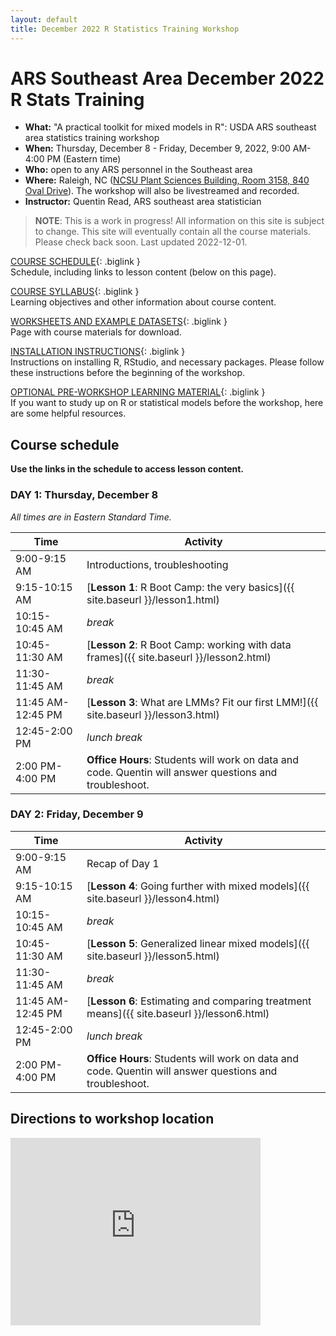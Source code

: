 ```yaml
---
layout: default
title: December 2022 R Statistics Training Workshop
---
```


# ARS Southeast Area December 2022 R Stats Training

- **What:** "A practical toolkit for mixed models in R": USDA ARS southeast area statistics training workshop
- **When:** Thursday, December 8 - Friday, December 9, 2022, 9:00 AM-4:00 PM (Eastern time)
- **Who:** open to any ARS personnel in the Southeast area
- **Where:** Raleigh, NC ([NCSU Plant Sciences Building, Room 3158, 840 Oval Drive](#directions-to-workshop-location)). The workshop will also be livestreamed and recorded.
- **Instructor:** Quentin Read, ARS southeast area statistician

> **NOTE**: This is a work in progress! All information on this site is subject to change. This site will eventually contain all the course materials. Please check back soon. Last updated 2022-12-01.

[COURSE SCHEDULE](#course-schedule){: .biglink }  
Schedule, including links to lesson content (below on this page).

[COURSE SYLLABUS](syllabus){: .biglink }  
Learning objectives and other information about course content.

[WORKSHEETS AND EXAMPLE DATASETS](worksheets){: .biglink }  
Page with course materials for download.

[INSTALLATION INSTRUCTIONS](install){: .biglink }  
Instructions on installing R, RStudio, and necessary packages. Please follow these instructions before the beginning of the workshop.

[OPTIONAL PRE-WORKSHOP LEARNING MATERIAL](pre-workshop-materials){: .biglink }  
If you want to study up on R or statistical models before the workshop, here are some helpful resources.

## Course schedule

**Use the links in the schedule to access lesson content.** 

### DAY 1: Thursday, December 8

*All times are in Eastern Standard Time.*

Time                      | Activity
------------------------- | ----------------------------------------------------------
9:00-9:15 AM              | Introductions, troubleshooting
9:15-10:15 AM             | [**Lesson 1**: R Boot Camp: the very basics]({{ site.baseurl }}/lesson1.html)
10:15-10:45 AM            | *break*
10:45-11:30 AM            | [**Lesson 2**: R Boot Camp: working with data frames]({{ site.baseurl }}/lesson2.html)
11:30-11:45 AM            | *break*
11:45 AM-12:45 PM         | [**Lesson 3**: What are LMMs? Fit our first LMM!]({{ site.baseurl }}/lesson3.html)
12:45-2:00 PM             | *lunch break*
2:00 PM-4:00 PM           | **Office Hours**: Students will work on data and code. Quentin will answer questions and troubleshoot.

### DAY 2: Friday, December 9

Time                      | Activity
------------------------- | ----------------------------------------------------------
9:00-9:15 AM              | Recap of Day 1
9:15-10:15 AM             | [**Lesson 4**: Going further with mixed models]({{ site.baseurl }}/lesson4.html)
10:15-10:45 AM            | *break*
10:45-11:30 AM            | [**Lesson 5**: Generalized linear mixed models]({{ site.baseurl }}/lesson5.html)
11:30-11:45 AM            | *break*
11:45 AM-12:45 PM         | [**Lesson 6**: Estimating and comparing treatment means]({{ site.baseurl }}/lesson6.html)
12:45-2:00 PM             | *lunch break*
2:00 PM-4:00 PM           | **Office Hours**: Students will work on data and code. Quentin will answer questions and troubleshoot.

## Directions to workshop location

<iframe src="https://www.google.com/maps/embed?pb=!1m18!1m12!1m3!1d2160.513966640391!2d-78.67336300399158!3d35.772592598405566!2m3!1f0!2f0!3f0!3m2!1i1024!2i768!4f13.1!3m3!1m2!1s0x89acf59dd16aca53%3A0xecca9784eeed7741!2s840%20Oval%20Dr%2C%20Raleigh%2C%20NC%2027606!5e0!3m2!1sen!2sus!4v1664893102385!5m2!1sen!2sus" width="400" height="300" style="border:0;" allowfullscreen="" loading="lazy" referrerpolicy="no-referrer-when-downgrade"></iframe>
